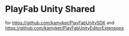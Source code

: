 # PlayFab Unity Shared

for https://github.com/kamyker/PlayFabUnitySDK and https://github.com/kamyker/PlayFabUnityEditorExtensions
